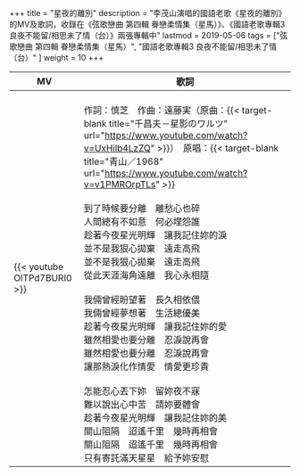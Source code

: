 +++
title = "星夜的離別"
description = "李茂山演唱的國語老歌《星夜的離別》的MV及歌詞，收錄在《弦歌戀曲 第四輯 眷戀柔情集（星馬）》、《國語老歌專輯3 良夜不能留/相思未了情（台）》兩張專輯中"
lastmod = 2019-05-06
tags = ["弦歌戀曲 第四輯 眷戀柔情集（星馬）",  "國語老歌專輯3 良夜不能留/相思未了情（台）" ]
weight = 10
+++

MV  | 歌詞  
--------------|-------
{{< youtube OlTPd7BURI0 >}}|<br/>作詞：慎芝　作曲：遠藤実（原曲：{{< target-blank title="千昌夫－星影のワルツ" url="https://www.youtube.com/watch?v=UxHilb4LzZQ" >}}）　原唱：{{< target-blank title="青山／1968" url="https://www.youtube.com/watch?v=v1PMROrpTLs" >}}<br/><br/>到了時候要分離　離愁心也碎<br/>人間總有不如意　何必埋怨誰<br/>趁著今夜星光明輝　讓我記住妳的淚<br/>並不是我狠心拋棄　遠走高飛<br/>並不是我狠心拋棄　遠走高飛<br/>從此天涯海角遠離　我心永相隨<br/><br/>我倆曾經盼望著　長久相依偎<br/>我倆曾經夢想著　生活總優美<br/>趁著今夜星光明輝　讓我記住妳的愛<br/>雖然相愛也要分離　忍淚說再會<br/>雖然相愛也要分離　忍淚說再會<br/>讓那熱淚化作情愛　情愛更珍貴<br/><br/>怎能忍心丟下妳　留妳夜不寐<br/>難以說出心中苦　請妳要體會<br/>趁著今夜星光明輝　讓我記住妳的美<br/>關山阻隔　迢遙千里　幾時再相會<br/>關山阻隔　迢遙千里　幾時再相會<br/>只有寄託滿天星星　給予妳安慰